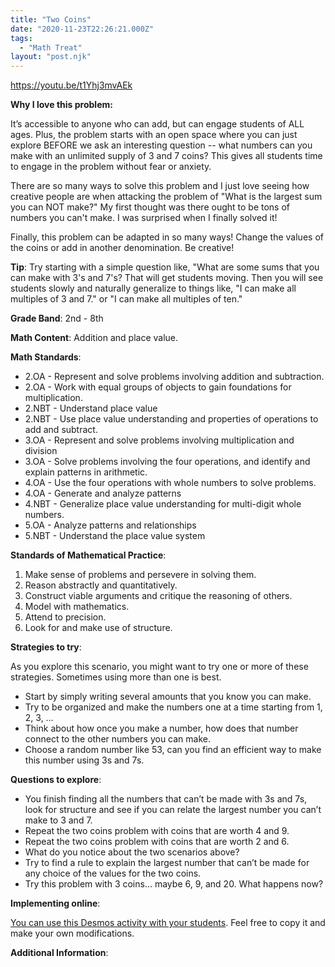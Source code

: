 ```yaml
---
title: "Two Coins"
date: "2020-11-23T22:26:21.000Z"
tags:
  - "Math Treat"
layout: "post.njk"
---
```

https://youtu.be/t1Yhj3mvAEk

**Why I love this problem:**

It’s accessible to anyone who can add, but can engage students of ALL ages. Plus, the problem starts with an open space where you can just explore BEFORE we ask an interesting question -- what numbers can you make with an unlimited supply of 3 and 7 coins? This gives all students time to engage in the problem without fear or anxiety.

There are so many ways to solve this problem and I just love seeing how creative people are when attacking the problem of "What is the largest sum you can NOT make?" My first thought was there ought to be tons of numbers you can't make. I was surprised when I finally solved it!

Finally, this problem can be adapted in so many ways! Change the values of the coins or add in another denomination. Be creative!

**Tip**: Try starting with a simple question like, "What are some sums that you can make with 3's and 7's? That will get students moving. Then you will see students slowly and naturally generalize to things like, "I can make all multiples of 3 and 7." or "I can make all multiples of ten."

**Grade Band**: 2nd - 8th 

**Math Content**: Addition and place value. 

**Math Standards**:

*   2.OA - Represent and solve problems involving addition and subtraction.
*   2.OA - Work with equal groups of objects to gain foundations for multiplication.
*   2.NBT - Understand place value
*   2.NBT - Use place value understanding and properties of operations to add and subtract.
*   3.OA - Represent and solve problems involving multiplication and division
*   3.OA - Solve problems involving the four operations, and identify and explain patterns in arithmetic.
*   4.OA - Use the four operations with whole numbers to solve problems.
*   4.OA - Generate and analyze patterns
*   4.NBT - Generalize place value understanding for multi-digit whole numbers.
*   5.OA - Analyze patterns and relationships
*   5.NBT - Understand the place value system

**Standards of Mathematical Practice**:

1.  Make sense of problems and persevere in solving them.
2.  Reason abstractly and quantitatively.
3.  Construct viable arguments and critique the reasoning of others.
4.  Model with mathematics.
5.  Attend to precision.
6.  Look for and make use of structure.

**Strategies to try**:

As you explore this scenario, you might want to try one or more of these strategies. Sometimes using more than one is best.

*   Start by simply writing several amounts that you know you can make.
*   Try to be organized and make the numbers one at a time starting from 1, 2, 3, …
*   Think about how once you make a number, how does that number connect to the other numbers you can make.
*   Choose a random number like 53, can you find an efficient way to make this number using 3s and 7s.

**Questions to explore**:

*   You finish finding all the numbers that can’t be made with 3s and 7s, look for structure and see if you can relate the largest number you can’t make to 3 and 7.
*   Repeat the two coins problem with coins that are worth 4 and 9.
*   Repeat the two coins problem with coins that are worth 2 and 6.
*   What do you notice about the two scenarios above?
*   Try to find a rule to explain the largest number that can’t be made for any choice of the values for the two coins.
*   Try this problem with 3 coins… maybe 6, 9, and 20. What happens now?

**Implementing online**:

[You can use this Desmos activity with your students](https://teacher.desmos.com/activitybuilder/custom/5fbbec0f03b63a0d2872457c). Feel free to copy it and make your own modifications.

**Additional Information**: